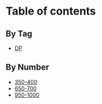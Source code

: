 # Table of contents

## By Tag

* [DP](README.md)

## By Number

* [350-400](by-number/page-3.md)
* [650-700](by-number/650-700.md)
* [950-1000](by-number/950-1000.md)
